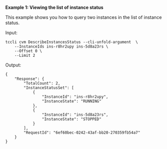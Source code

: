 **Example 1: Viewing the list of instance status**

This example shows you how to query two instances in the list of instance status.

Input: 

```
tccli cvm DescribeInstancesStatus --cli-unfold-argument  \
    --InstanceIds ins-r8hr2upy ins-5d8a23rs \
    --Offset 0 \
    --Limit 2
```

Output: 
```
{
    "Response": {
        "TotalCount": 2,
        "InstanceStatusSet": [
            {
                "InstanceId": "ins-r8hr2upy",
                "InstanceState": "RUNNING"
            },
            {
                "InstanceId": "ins-5d8a23rs",
                "InstanceState": "STOPPED"
            }
        ],
        "RequestId": "6ef60bec-0242-43af-bb20-270359fb54a7"
    }
}
```

